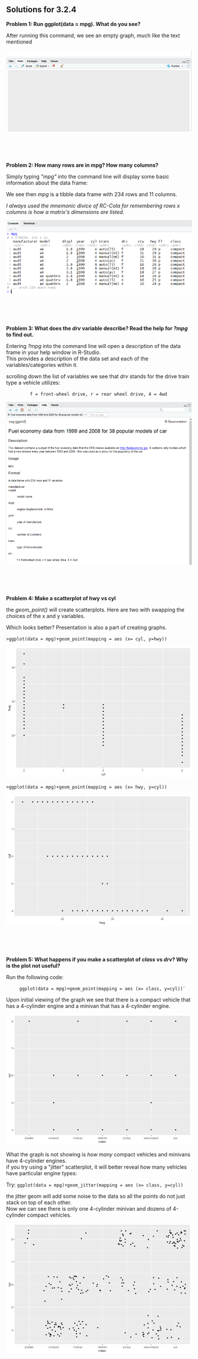 ## Solutions for 3.2.4 

**Problem 1: Run ggplot(data = mpg). What do you see?**

After running this command, we see an empty graph, much like the text mentioned
     
![image](/images/Exercise3.2.4.1.png)
  
&nbsp;   
&nbsp;   
&nbsp;   
   
**Problem 2: How many rows are in mpg? How many columns?**

Simply typing *"mpg"* into the command line will display some basic information about the data frame:
     
We see then *mpg* is a tibble data frame with 234 rows and 11 columns.  

*I always used the mnemonic divice of RC-Cola for remembering rows x columns is how a matrix's dimensions are listed.*
 
![image](/images/Exercise3.2.4.2.png)
  
&nbsp;   
&nbsp;   
&nbsp;   
  
   
     
  
**Problem 3: What does the *drv* variable describe? Read the help for *?mpg* to find out.**

Entering *?mpg* into the command line will open a description of the data frame in your help window in R-Studio.  
This provides a description of the data set and each of the variables/categories within it.

scrolling down the list of variables we see that *drv* stands for the drive train type a vehicle utilizes:
             
             f = front-wheel drive, r = rear wheel drive, 4 = 4wd
             
![image](/images/Exercise3.2.4.3.png)
     
     
&nbsp;   
&nbsp;   
&nbsp;   
 
     
             
**Problem 4: Make a scatterplot of hwy vs cyl**

the *geom_point()* will create scatterplots.  Here are two with swapping the choices of the x and y variables. 

Which looks better? Presentation is also a part of creating graphs.
```
>ggplot(data = mpg)+geom_point(mapping = aes (x= cyl, y=hwy))
```
![image](/images/Exercise3.2.4.4a.png)

```
>ggplot(data = mpg)+geom_point(mapping = aes (x= hwy, y=cyl))
```
![image](/images/Exercise3.2.4.4b.png)


&nbsp;   
&nbsp;   
&nbsp;   



**Problem 5: What happens if you make a scatterplot of *class* vs *drv*? Why is the plot not useful?**

Run the following code:  
```
     ggplot(data = mpg)+geom_point(mapping = aes (x= class, y=cyl))`
```
Upon initial viewing of the graph we see that there is a compact vehicle that has a 4-cylinder engine and a minivan that has a 4-cylinder engine.
   
   
![image](/images/Exercise3.2.4.5a.png)
   
   What the graph is not showing is *how many* compact vehicles and minivans have 4-cylinder engines.  
   if you try using a "jitter" scatterplot, it will better reveal how many vehicles have particular engine types:
   
   Try:
   `ggplot(data = mpg)+geom_jitter(mapping = aes (x= class, y=cyl))   `
   
   the jitter geom will add some noise to the data so all the points do not just stack on top of each other.  
   Now we can see there is only one 4-cylinder minivan and dozens of 4-cylinder compact vehicles.
   
   
![image](/images/Exercise3.2.4.5b.png)
&nbsp;   
&nbsp;   
&nbsp;   
